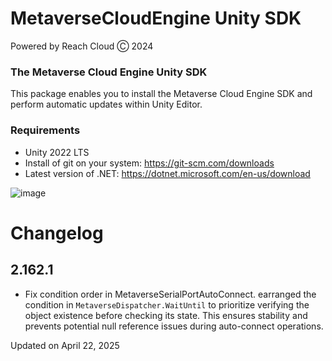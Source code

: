 # MetaverseCloudEngine Unity SDK
Powered by Reach Cloud Ⓒ 2024
### The Metaverse Cloud Engine Unity SDK
This package enables you to install the Metaverse Cloud Engine SDK and perform automatic updates within Unity Editor.

### Requirements
* Unity 2022 LTS
* Install of git on your system: https://git-scm.com/downloads
* Latest version of .NET: https://dotnet.microsoft.com/en-us/download

![image](https://user-images.githubusercontent.com/14853489/188254018-453aae49-a6a3-4e6e-8fd2-fe4bbf6310d1.png)

# Changelog

## 2.162.1
- Fix condition order in MetaverseSerialPortAutoConnect. earranged the condition in `MetaverseDispatcher.WaitUntil` to prioritize verifying the object existence before checking its state. This ensures stability and prevents potential null reference issues during auto-connect operations.

Updated on April 22, 2025
